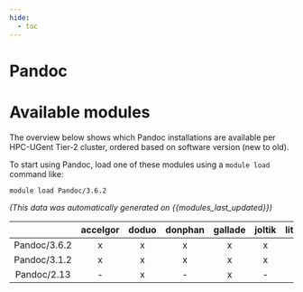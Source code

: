 ```yaml
---
hide:
  - toc
---
```


Pandoc
======

# Available modules


The overview below shows which Pandoc installations are available per HPC-UGent Tier-2 cluster, ordered based on software version (new to old).

To start using Pandoc, load one of these modules using a `module load` command like:

```shell
module load Pandoc/3.6.2
```

*(This data was automatically generated on {{modules_last_updated}})*

| |accelgor|doduo|donphan|gallade|joltik|litleo|shinx|
| :---: | :---: | :---: | :---: | :---: | :---: | :---: | :---: |
|Pandoc/3.6.2|x|x|x|x|x|x|x|
|Pandoc/3.1.2|x|x|x|x|x|x|x|
|Pandoc/2.13|-|x|-|x|-|-|-|
